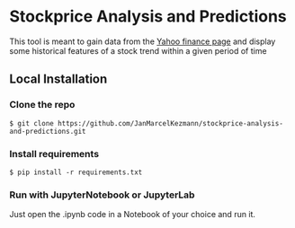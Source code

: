 # Stockprice Analysis and Predictions

<p>This tool is meant to gain data from the <a href="https://finance.yahoo.com">Yahoo finance page</a> and display some historical features of a stock trend within a given period of time</p>

## Local Installation

### Clone the repo
```shell
$ git clone https://github.com/JanMarcelKezmann/stockprice-analysis-and-predictions.git
```

### Install requirements

```shell
$ pip install -r requirements.txt
```

### Run with JupyterNotebook or JupyterLab
<p>Just open the .ipynb code in a Notebook of your choice and run it.
